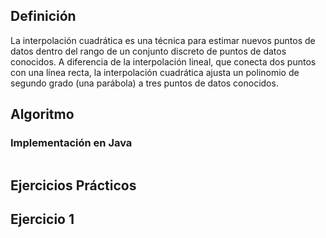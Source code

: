 ## Definición
La interpolación cuadrática es una técnica para estimar nuevos puntos de datos dentro del rango de 
un conjunto discreto de puntos de datos conocidos. A diferencia de la interpolación lineal, que conecta dos puntos 
con una línea recta, la interpolación cuadrática ajusta un polinomio de segundo grado (una parábola) a tres puntos de datos conocidos.

## Algoritmo 

### Implementación en Java
```java
```
## Ejercicios Prácticos
## Ejercicio 1
